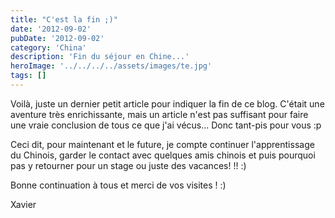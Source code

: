 ```yaml
---
title: "C'est la fin ;)"
date: '2012-09-02'
pubDate: '2012-09-02'
category: 'China'
description: 'Fin du séjour en Chine...'
heroImage: '../../../../assets/images/te.jpg'
tags: []
---
```


Voilà, juste un dernier petit article pour indiquer la fin de ce blog. C'était une aventure très enrichissante, mais un article n'est pas suffisant pour faire une vraie conclusion de tous ce que j'ai vécus... Donc tant-pis pour vous :p

Ceci dit, pour maintenant et le future, je compte continuer l'apprentissage du Chinois, garder le contact avec quelques amis chinois et puis pourquoi pas y retourner pour un stage ou juste des vacances! !! :)

Bonne continuation à tous et merci de vos visites ! :)

Xavier

